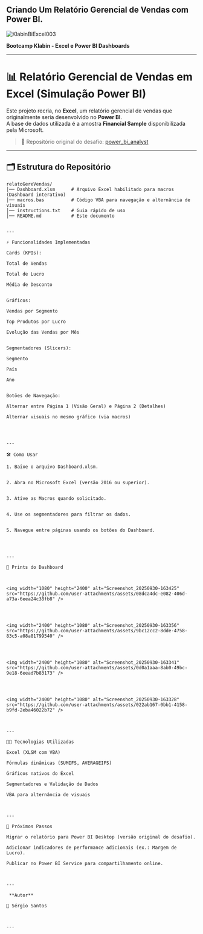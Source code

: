 ## Criando Um Relatório Gerencial de Vendas com Power BI.

![KlabinBiExcel003](https://github.com/user-attachments/assets/13395871-7fb0-4f11-96e2-b3c4cc3c7c1e)




**Bootcamp Klabin - Excel e Power BI Dashboards**

---


# 📊 Relatório Gerencial de Vendas em Excel (Simulação Power BI)

Este projeto recria, no **Excel**, um relatório gerencial de vendas que originalmente seria desenvolvido no **Power BI**.  
A base de dados utilizada é a amostra **Financial Sample** disponibilizada pela Microsoft.  

> 🔗 Repositório original do desafio: [power_bi_analyst](https://github.com/julianazanelatto/power_bi_analyst)

---

## 🗂 Estrutura do Repositório

```text
relatoGereVendas/
│── Dashboard.xlsm      # Arquivo Excel habilitado para macros (Dashboard interativo)
│── macros.bas          # Código VBA para navegação e alternância de visuais
│── instructions.txt    # Guia rápido de uso
│── README.md           # Este documento


---

⚡ Funcionalidades Implementadas

Cards (KPIs):

Total de Vendas

Total de Lucro

Média de Desconto


Gráficos:

Vendas por Segmento

Top Produtos por Lucro

Evolução das Vendas por Mês


Segmentadores (Slicers):

Segmento

País

Ano


Botões de Navegação:

Alternar entre Página 1 (Visão Geral) e Página 2 (Detalhes)

Alternar visuais no mesmo gráfico (via macros)




---

🛠️ Como Usar

1. Baixe o arquivo Dashboard.xlsm.


2. Abra no Microsoft Excel (versão 2016 ou superior).


3. Ative as Macros quando solicitado.


4. Use os segmentadores para filtrar os dados.


5. Navegue entre páginas usando os botões do Dashboard.




---

📸 Prints do Dashboard



<img width="1080" height="2400" alt="Screenshot_20250930-163425" src="https://github.com/user-attachments/assets/08dca4dc-e082-406d-a73a-6eea24c38fb8" />




<img width="2400" height="1080" alt="Screenshot_20250930-163356" src="https://github.com/user-attachments/assets/9bc12cc2-8dde-4758-83c5-a08a81799540" />




<img width="2400" height="1080" alt="Screenshot_20250930-163341" src="https://github.com/user-attachments/assets/0d0a1aaa-8ab0-49bc-9e18-6eead7b83173" />




<img width="2400" height="1080" alt="Screenshot_20250930-163328" src="https://github.com/user-attachments/assets/022ab167-0bb1-4158-b9fd-2eba46022b72" />



---

🧑‍💻 Tecnologias Utilizadas

Excel (XLSM com VBA)

Fórmulas dinâmicas (SUMIFS, AVERAGEIFS)

Gráficos nativos do Excel

Segmentadores e Validação de Dados

VBA para alternância de visuais



---

🚀 Próximos Passos

Migrar o relatório para Power BI Desktop (versão original do desafio).

Adicionar indicadores de performance adicionais (ex.: Margem de Lucro).

Publicar no Power BI Service para compartilhamento online.



---

 **Autor**

👤 Sérgio Santos



---




